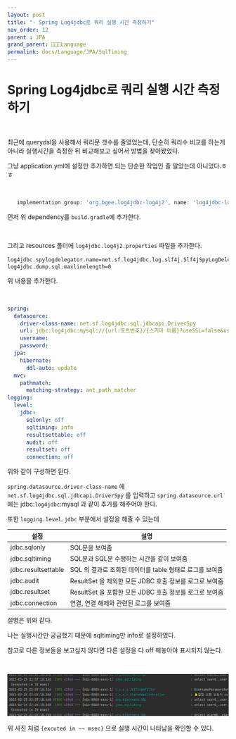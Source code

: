 ```yaml
---
layout: post
title: "· Spring Log4jdbc로 쿼리 실행 시간 측정하기"
nav_order: 12
parent : JPA
grand_parent: 👩🏻‍💻Language
permalink: docs/Language/JPA/SqlTiming
---
```

# Spring Log4jdbc로 쿼리 실행 시간 측정하기

<br>

최근에 querydsl을 사용해서 쿼리문 갯수를 줄였었는데, 단순히 쿼리수 비교를 하는게 아니라 실행시간을 측정한 뒤 비교해보고 싶어서 방법을 찾아봤었다.

그냥 application.yml에 설정만 추가하면 되는 단순한 작업인 줄 알았는데 아니었다.ㅎㅎ

<br>

```groovy
   implementation group: 'org.bgee.log4jdbc-log4j2', name: 'log4jdbc-log4j2-jdbc4.1', version: '1.16'
```

먼저 위 dependency를 `build.gradle`에 추가한다.

<br>

그리고 resources 폴더에 `log4jdbc.log4j2.properties` 파일을 추가한다.

```
log4jdbc.spylogdelegator.name=net.sf.log4jdbc.log.slf4j.Slf4jSpyLogDelegator
log4jdbc.dump.sql.maxlinelength=0
```

위 내용을 추가한다.

<br>

```yml
spring:
  datasource:
    driver-class-name: net.sf.log4jdbc.sql.jdbcapi.DriverSpy
    url: jdbc:log4jdbc:mysql://{url:포트번호}/{스키마 이름}?useSSL=false&useUnicode=true&serverTimezone=Asia/Seoul
    username: 
    password: 
  jpa:
    hibernate:
      ddl-auto: update
  mvc:
    pathmatch:
      matching-strategy: ant_path_matcher
logging:
  level:
    jdbc:
      sqlonly: off
      sqltiming: info
      resultsettable: off
      audit: off
      resultset: off
      connection: off


```

위와 같이 구성하면 된다.

`spring.datasource.driver-class-name` 에 `net.sf.log4jdbc.sql.jdbcapi.DriverSpy` 를 입력하고
`spring.datasource.url` 에는 jdbc:`log4jdbc`:mysql 과 같이 추가를 해주어야 한다.

또한 `logging.level.jdbc` 부분에서 설정을 해줄 수 있는데

| 설정                | 설명                                                     |
| ------------------- | -------------------------------------------------------- |
| jdbc.sqlonly        | SQL문을 보여줌                                           |
| jdbc.sqltiming      | SQL문과 SQL문 수행하는 시간을 같이 보여줌                |
| jdbc.resultsettable | SQL 의 결과로 조회된 데이터를 table 형태로 로그를 보여줌 |
| jdbc.audit          | ResultSet 을 제외한 모든 JDBC 호출 정보를 로그로 보여줌  |
| jdbc.resultset      | ResultSet 을 포함한 모든 JDBC 호출 정보를 로그로 보여줌  |
| jdbc.connection     | 연결, 연결 해제와 관련된 로그를 보여줌                   |

설명은 위와 같다.

나는 실행시간만 궁금했기 때문에 sqltiming만 info로 설정하였다.

참고로 다른 정보들을 보고싶지 않다면 다른 설정을 다 off 해놓아야 표시되지 않는다.

<br>

<p align="center">
<img src="https://raw.githubusercontent.com/buinq/imageServer/main/img/image-20230227213134387.png" alt="image-20230227213134387" style="zoom:80%;" />
</p>

위 사진 처럼 `{excuted in ~~ msec}` 으로 실행 시간이 나타남을 확인할 수 있다.